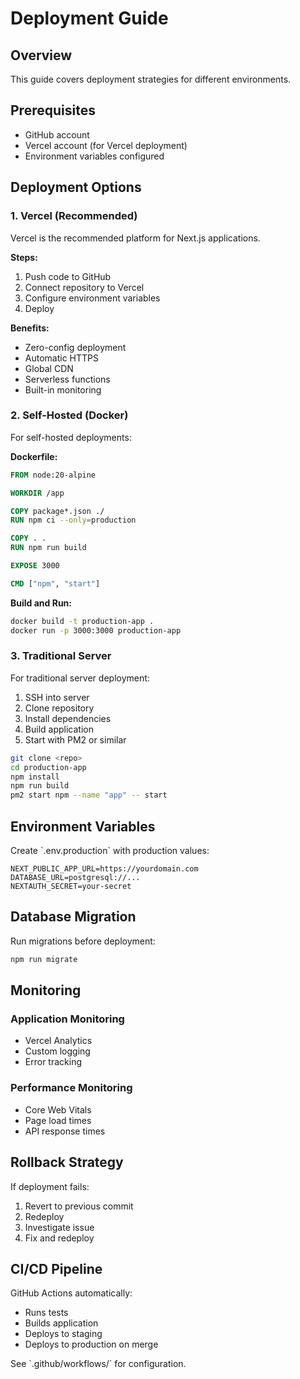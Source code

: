# Deployment Guide

## Overview

This guide covers deployment strategies for different environments.

## Prerequisites

- GitHub account
- Vercel account (for Vercel deployment)
- Environment variables configured

## Deployment Options

### 1. Vercel (Recommended)

Vercel is the recommended platform for Next.js applications.

**Steps:**

1. Push code to GitHub
2. Connect repository to Vercel
3. Configure environment variables
4. Deploy

**Benefits:**
- Zero-config deployment
- Automatic HTTPS
- Global CDN
- Serverless functions
- Built-in monitoring

### 2. Self-Hosted (Docker)

For self-hosted deployments:

**Dockerfile:**
```dockerfile
FROM node:20-alpine

WORKDIR /app

COPY package*.json ./
RUN npm ci --only=production

COPY . .
RUN npm run build

EXPOSE 3000

CMD ["npm", "start"]
```

**Build and Run:**
```bash
docker build -t production-app .
docker run -p 3000:3000 production-app
```

### 3. Traditional Server

For traditional server deployment:

1. SSH into server
2. Clone repository
3. Install dependencies
4. Build application
5. Start with PM2 or similar

```bash
git clone <repo>
cd production-app
npm install
npm run build
pm2 start npm --name "app" -- start
```

## Environment Variables

Create \`.env.production\` with production values:

```
NEXT_PUBLIC_APP_URL=https://yourdomain.com
DATABASE_URL=postgresql://...
NEXTAUTH_SECRET=your-secret
```

## Database Migration

Run migrations before deployment:

```bash
npm run migrate
```

## Monitoring

### Application Monitoring
- Vercel Analytics
- Custom logging
- Error tracking

### Performance Monitoring
- Core Web Vitals
- Page load times
- API response times

## Rollback Strategy

If deployment fails:

1. Revert to previous commit
2. Redeploy
3. Investigate issue
4. Fix and redeploy

## CI/CD Pipeline

GitHub Actions automatically:
- Runs tests
- Builds application
- Deploys to staging
- Deploys to production on merge

See \`.github/workflows/\` for configuration.
